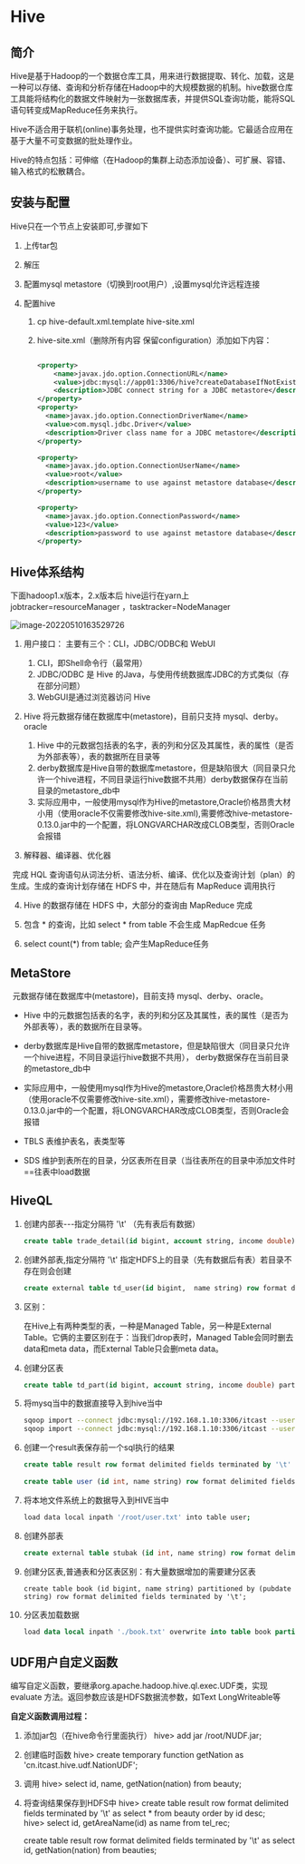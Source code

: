 # Hive

## 简介

​			Hive是基于Hadoop的一个数据仓库工具，用来进行数据提取、转化、加载，这是一种可以存储、查询和分析存储在Hadoop中的大规模数据的机制。hive数据仓库工具能将结构化的数据文件映射为一张数据库表，并提供SQL查询功能，能将SQL语句转变成MapReduce任务来执行。

​			Hive不适合用于联机(online)事务处理，也不提供实时查询功能。它最适合应用在基于大量不可变数据的批处理作业。

​			Hive的特点包括：可伸缩（在Hadoop的集群上动态添加设备）、可扩展、容错、输入格式的松散耦合。

## 安装与配置

Hive只在一个节点上安装即可,步骤如下

1. 上传tar包

2. 解压

3. 配置mysql metastore（切换到root用户）,设置mysql允许远程连接

4. 配置hive

   1. cp hive-default.xml.template hive-site.xml 

   2. hive-site.xml（删除所有内容 保留configuration）添加如下内容：

      ```xml
      
      <property>
          <name>javax.jdo.option.ConnectionURL</name>
          <value>jdbc:mysql://app01:3306/hive?createDatabaseIfNotExist=true</value>
          <description>JDBC connect string for a JDBC metastore</description>
      </property>
      <property>
        <name>javax.jdo.option.ConnectionDriverName</name>
        <value>com.mysql.jdbc.Driver</value>
        <description>Driver class name for a JDBC metastore</description>
      </property>
      
      <property>
        <name>javax.jdo.option.ConnectionUserName</name>
        <value>root</value>
        <description>username to use against metastore database</description>
      </property>
      
      <property>
        <name>javax.jdo.option.ConnectionPassword</name>
        <value>123</value>
        <description>password to use against metastore database</description>
      </property>
      ```

## Hive体系结构

下面hadoop1.x版本，2.x版本后 hive运行在yarn上 jobtracker=resourceManager ，tasktracker=NodeManager

![image-20220510163529726](Hive.assets/image-20220510163529726.png)

1. 用户接口： 主要有三个：CLI，JDBC/ODBC和 WebUI
      
      1. CLI，即Shell命令行（最常用）
      2. JDBC/ODBC 是 Hive 的Java，与使用传统数据库JDBC的方式类似（存在部分问题）
      3. WebGUI是通过浏览器访问 Hive
      
2. Hive 将元数据存储在数据库中(metastore)，目前只支持 mysql、derby。oracle

    1. Hive 中的元数据包括表的名字，表的列和分区及其属性，表的属性（是否为外部表等），表的数据所在目录等
    2. derby数据库是Hive自带的数据库metastore，但是缺陷很大（同目录只允许一个hive进程，不同目录运行hive数据不共用）derby数据保存在当前目录的metastore_db中
    3. 实际应用中，一般使用mysql作为Hive的metastore,Oracle价格昂贵大材小用（使用oracle不仅需要修改hive-site.xml),需要修改hive-metastore-0.13.0.jar中的一个配置，将LONGVARCHAR改成CLOB类型，否则Oracle会报错

3. 解释器、编译器、优化器

  ​	完成 HQL 查询语句从词法分析、语法分析、编译、优化以及查询计划（plan）的生成。生成的查询计划存储在 HDFS 中，并在随后有 MapReduce 调用执行

4. Hive 的数据存储在 HDFS 中，大部分的查询由 MapReduce 完成

  1. 包含 * 的查询，比如 select * from table 不会生成 MapRedcue 任务
  2. select count(*) from table; 会产生MapReduce任务

## MetaStore

​		元数据存储在数据库中(metastore)，目前支持 mysql、derby、oracle。

- Hive 中的元数据包括表的名字，表的列和分区及其属性，表的属性（是否为外部表等），表的数据所在目录等。

- derby数据库是Hive自带的数据库metastore，但是缺陷很大（同目录只允许一个hive进程，不同目录运行hive数据不共用），	 derby数据保存在当前目录的metastore_db中
- 实际应用中，一般使用mysql作为Hive的metastore,Oracle价格昂贵大材小用（使用oracle不仅需要修改hive-site.xml），需要修改hive-metastore-0.13.0.jar中的一个配置，将LONGVARCHAR改成CLOB类型，否则Oracle会报错

- TBLS 表维护表名，表类型等
- SDS 维护到表所在的目录，分区表所在目录（当往表所在的目录中添加文件时==往表中load数据

## HiveQL

1. 创建内部表---指定分隔符 '\t'   （先有表后有数据）

   ```sql
   create table trade_detail(id bigint, account string, income double) row format delimited fields terminated by '\t';
   ```

2. 创建外部表,指定分隔符 '\t' 指定HDFS上的目录（先有数据后有表）若目录不存在则会创建

   ```sql
   create external table td_user(id bigint,  name string) row format delimited fields terminated by '\t' location '/data';
   ```

3. 区别：

   在Hive上有两种类型的表，一种是Managed Table，另一种是External Table。它俩的主要区别在于：当我们drop表时，Managed Table会同时删去data和meta data，而External Table只会删meta data。

4. 创建分区表

   ```sql
   create table td_part(id bigint, account string, income double) partitioned by (logdate string) row format delimited fields terminated by '\t';
   ```

5. 将mysq当中的数据直接导入到hive当中

   ```bash
   sqoop import --connect jdbc:mysql://192.168.1.10:3306/itcast --username root --password 123 --table trade_detail --hive-import --hive-overwrite --hive-table trade_detail --fields-terminated-by '\t'
   sqoop import --connect jdbc:mysql://192.168.1.10:3306/itcast --username root --password 123 --table user_info --hive-import --hive-overwrite --hive-table user_info --fields-terminated-by '\t'
   ```

6. 创建一个result表保存前一个sql执行的结果

   ```sql
   create table result row format delimited fields terminated by '\t' as select t2.account, t2.name, t1.income, t1.expenses, t1.surplus from user_info t2 join (select account, sum(income) as income, sum(expenses) as expenses, sum(income-expenses) as surplus from trade_detail group by account) t1 on (t1.account = t2.account);
   	
   create table user (id int, name string) row format delimited fields terminated by '\t'
   ```

7. 将本地文件系统上的数据导入到HIVE当中

   ```bash
   load data local inpath '/root/user.txt' into table user;
   ```

8. 创建外部表

   ```sql
   create external table stubak (id int, name string) row format delimited fields terminated by '\t' location '/stubak';
   ```

9. 创建分区表,普通表和分区表区别：有大量数据增加的需要建分区表

   ```hql
   create table book (id bigint, name string) partitioned by (pubdate string) row format delimited fields terminated by '\t'; 
   
   ```

10. 分区表加载数据

    ```sql
    load data local inpath './book.txt' overwrite into table book partition (pubdate='2010-08-22');
    ```

## UDF用户自定义函数

​			编写自定义函数，要继承org.apache.hadoop.hive.ql.exec.UDF类，实现evaluate 方法。返回参数应该是HDFS数据流参数，如Text  LongWriteable等

**自定义函数调用过程：**

1. 添加jar包（在hive命令行里面执行）
   hive> add jar /root/NUDF.jar;

2. 创建临时函数
   hive> create temporary function getNation as 'cn.itcast.hive.udf.NationUDF';

3. 调用
   hive> select id, name, getNation(nation) from beauty;

4. 将查询结果保存到HDFS中
   hive> create table result row format delimited fields terminated by '\t' as select * from beauty order by id desc;	
   hive> select id, getAreaName(id) as name from tel_rec;


   create table result row format delimited fields terminated by '\t' as select id, getNation(nation) from beauties;